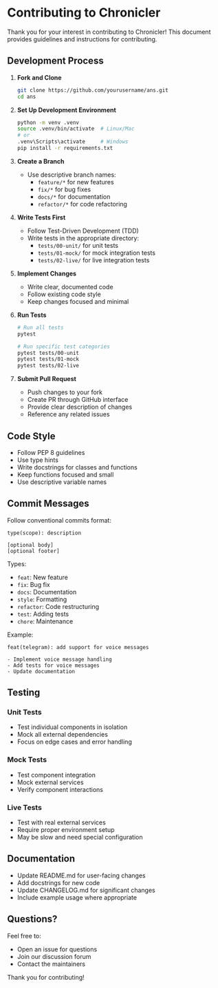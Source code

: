 # Contributing to Chronicler

Thank you for your interest in contributing to Chronicler! This document provides guidelines and instructions for contributing.

## Development Process

1. **Fork and Clone**
   ```bash
   git clone https://github.com/yourusername/ans.git
   cd ans
   ```

2. **Set Up Development Environment**
   ```bash
   python -m venv .venv
   source .venv/bin/activate  # Linux/Mac
   # or
   .venv\Scripts\activate     # Windows
   pip install -r requirements.txt
   ```

3. **Create a Branch**
   - Use descriptive branch names:
     - `feature/*` for new features
     - `fix/*` for bug fixes
     - `docs/*` for documentation
     - `refactor/*` for code refactoring

4. **Write Tests First**
   - Follow Test-Driven Development (TDD)
   - Write tests in the appropriate directory:
     - `tests/00-unit/` for unit tests
     - `tests/01-mock/` for mock integration tests
     - `tests/02-live/` for live integration tests

5. **Implement Changes**
   - Write clear, documented code
   - Follow existing code style
   - Keep changes focused and minimal

6. **Run Tests**
   ```bash
   # Run all tests
   pytest
   
   # Run specific test categories
   pytest tests/00-unit
   pytest tests/01-mock
   pytest tests/02-live
   ```

7. **Submit Pull Request**
   - Push changes to your fork
   - Create PR through GitHub interface
   - Provide clear description of changes
   - Reference any related issues

## Code Style

- Follow PEP 8 guidelines
- Use type hints
- Write docstrings for classes and functions
- Keep functions focused and small
- Use descriptive variable names

## Commit Messages

Follow conventional commits format:
```
type(scope): description

[optional body]
[optional footer]
```

Types:
- `feat`: New feature
- `fix`: Bug fix
- `docs`: Documentation
- `style`: Formatting
- `refactor`: Code restructuring
- `test`: Adding tests
- `chore`: Maintenance

Example:
```
feat(telegram): add support for voice messages

- Implement voice message handling
- Add tests for voice messages
- Update documentation
```

## Testing

### Unit Tests
- Test individual components in isolation
- Mock all external dependencies
- Focus on edge cases and error handling

### Mock Tests
- Test component integration
- Mock external services
- Verify component interactions

### Live Tests
- Test with real external services
- Require proper environment setup
- May be slow and need special configuration

## Documentation

- Update README.md for user-facing changes
- Add docstrings for new code
- Update CHANGELOG.md for significant changes
- Include example usage where appropriate

## Questions?

Feel free to:
- Open an issue for questions
- Join our discussion forum
- Contact the maintainers

Thank you for contributing! 